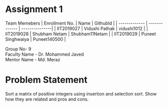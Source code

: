 # Assignment 1
Team Memebers
| Enrollment No.  | Name | GithubId |
| ------------- | ------------- | ---------------|
|  IIT2019027 | Vidushi Pathak  | vidushi1012    |
|  IIT2019028 | Shubham Netam  | Shubham11Netam  |
|  IIT2019029 | Puneet Singhwaiya | Puneet140500 |

Group No- 9 <br/>
Faculty Name  - Dr. Mohammed Javed <br/>
Mentor Name - Md. Meraz

# Problem Statement
Sort a matrix of positive integers using insertion and selection sort. Show how they are related and pros and cons.
